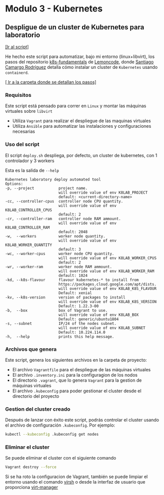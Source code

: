 # Modulo 3 - Kubernetes

## Despligue de un cluster de Kubernetes para laboratorio
[[Ir al script]](https://gitlab.com/imanolvalero/lemoncode-devops/blob/main/modulo3-kubernetes/k8s-local-cluster/k8s-local-cluster.sh)

He hecho este script para automatizar, bajo mi entorno (linux+libvirt), los pasos del repositorio [k8s-fundamentals](https://github.com/Lemoncode/k8s-fundamentals) de [Lemoncode](https://github.com/Lemoncode), donde [Santiago Camargo Rodríguez](https://github.com/crsanti) detalla cómo instalar un cluster de `Kubernetes` usando `containerd`.

[[ Ir a la carpeta donde se detallan los pasos]](https://github.com/Lemoncode/k8s-fundamentals/tree/main/00-installing-k8s/02-kubeadm-local-containerd)

### Requisitos
Este script está pensado para correr en `Linux` y montar las máquinas virtuales sobre `libvirt`
* Utiliza `Vagrant` para realizar el despliegue de las maquinas virtuales
* Utiliza `Ansible` para automatizar las instalaciones y configuraciones necesarias

### Uso del script
El script `deploy.sh` despliega, por defecto, un cluster de kubernetes, con 1 controlador y 3 workers

Esta es la salida de `--help`
```
Kubernetes laboratory deploy automated tool
Options:
-p, --project           project name.
                        will override value of env K8LAB_PROJECT
                        default: <current-directory-name>
-cc, --controller-cpus  controller node CPU quantity.
                        will override value of env K8LAB_CONTROLLER_CPUS
                        default: 2
-cr, --controller-ram   controller node RAM ammount.
                        will override value of env K8LAB_CONTROLLER_RAM
                        default: 2048
-w,  --workers          worker node quantity.
                        will override value of env K8LAB_WORKER_QUANTITY
                        default: 3
-wc, --worker-cpus      worker node CPU quantity.
                        will override value of env K8LAB_WORKER_CPUS
                        default: 2
-wr, --worker-ram       worker node RAM ammount.
                        will override value of env K8LAB_WORKER_RAM
                        default: 1024
-kd, --k8s-flavour      flavour kubernetes-* to install from 
                        https://packages.cloud.google.com/apt/dists.
                        will override value of env K8LAB_K8S_FLAVOUR
                        Default: xenial
-kv, --k8s-version      version of packages to install
                        will override value of env K8LAB_K8S_VERSION
                        Default: 1.22.3-00
-b,  --box              box of Vagrant to use.
                        will override value of env K8LAB_BOX
                        Default: generic/ubuntu1804
-s, --subnet            IP/24 of the nodes subnet. 
                        will override value of env K8LAB_SUBNET
                        Default: 10.224.114.0
-h,  --help             prints this help message.
```


### Archivos que genera
Este script, genera los siguientes archivos en la carpeta de proyecto:
* El archivo `Vagrantfile` para el despliegue de las máquinas virtuales
* El archivo `.inventory.ini` para la configuragion de los nodos
* El directorio `.vagrant`, que lo genera `Vagrant` para la gestion de máquinas virtuales
* El archivo `.kubeconfig` para poder gestionar el cluster desde el directorio del proyecto


### Gestion del cluster creado
Después de lanzar con éxito este script, podrás controlar el cluster usando el archivo de configuración `.kubeconfig`.
Por ejemplo:
```bash
kubectl --kubeconfig .kubeconfig get nodes
```

### Eliminar el cluster
Se puede eliminar el cluster con el siguiente comando
```bash
Vagrant destroy --force
```

Si se ha roto la configuracion de Vagrant, también se puede limpiar el entorno usando el comando [virsh](https://www.libvirt.org/manpages/virsh.html) o desde la interfaz de usuario que proporciona [virt-manager](https://virt-manager.org/)